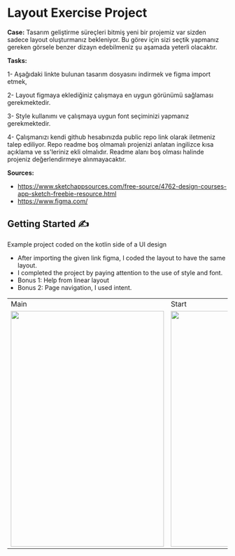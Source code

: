# Layout Exercise Project


**Case:** Tasarım geliştirme süreçleri bitmiş yeni bir projemiz var sizden sadece layout oluşturmanız bekleniyor.  Bu görev için sizi seçtik yapmanız gereken görsele benzer dizayn edebilmeniz şu aşamada yeterli olacaktır.

**Tasks:** 

1- Aşağıdaki linkte bulunan tasarım dosyasını indirmek ve figma import etmek,

2- Layout figmaya eklediğiniz çalışmaya en uygun görünümü sağlaması gerekmektedir.

3- Style kullanımı ve çalışmaya uygun font seçiminizi yapmanız gerekmektedir. 

4- Çalışmanızı kendi github hesabınızda public repo link olarak iletmeniz talep ediliyor. Repo readme boş olmamalı projenizi anlatan ingilizce kısa açıklama ve ss'leriniz ekli olmalıdır. Readme alanı boş olması halinde projeniz değerlendirmeye alınmayacaktır.

**Sources:**  


- https://www.sketchappsources.com/free-source/4762-design-courses-app-sketch-freebie-resource.html
- https://www.figma.com/


## Getting Started :writing_hand:
Example project coded on the kotlin side of a UI design

- After importing the given link figma, I coded the layout to have the same layout. 
- I completed the project by paying attention to the use of style and font.
- Bonus 1: Help from linear layout
- Bonus 2: Page navigation, I used intent. 


<table>
  <tr>
    <td>Main</td>
     <td>Start</td>
     <td>Premium</td>
    

  <tr>
    <td><img src="https://user-images.githubusercontent.com/48855691/163278293-ee984d1c-9ec0-42a8-ba96-a6e1ac698518.png" width="350" height="540"></td>
    <td><img src="https://user-images.githubusercontent.com/48855691/163278323-8f194f6b-61e7-46c1-908d-b720aa86e8b4.png" width="350" height="540"></td>
    <td><img src="https://user-images.githubusercontent.com/48855691/163278337-73aa96c4-b0f6-4649-9722-db15f35062ca.png" width="350" height="540"></td>
   
 </table>


